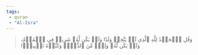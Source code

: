 ```yaml
---
tags: 
 - quran 
 - "Al-Isra"
---
```


> وَقُلِ ٱلۡحَمۡدُ لِلَّهِ ٱلَّذِي لَمۡ يَتَّخِذۡ وَلَدٗا وَلَمۡ يَكُن لَّهُۥ شَرِيكٞ فِي ٱلۡمُلۡكِ وَلَمۡ يَكُن لَّهُۥ وَلِيّٞ مِّنَ ٱلذُّلِّۖ وَكَبِّرۡهُ تَكۡبِيرَۢا
